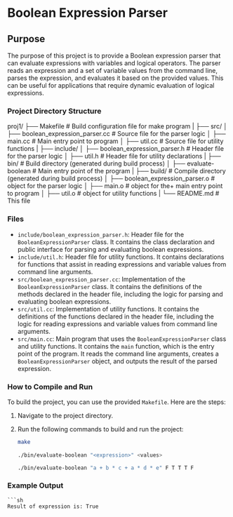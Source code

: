 # Boolean Expression Parser

## Purpose

The purpose of this project is to provide a Boolean expression parser that can evaluate expressions with variables and logical operators. The parser reads an expression and a set of variable values from the command line, parses the expression, and evaluates it based on the provided values. This can be useful for applications that require dynamic evaluation of logical expressions.

### Project Directory Structure

proj1/
├── Makefile                    # Build configuration file for make program
|
├── src/
│   ├── boolean_expression_parser.cc  # Source file for the parser logic
│   ├── main.cc                       # Main entry point to program
│   ├── util.cc                       # Source file for utility functions
|
├── include/
│   ├── boolean_expression_parser.h   # Header file for the parser logic
│   ├── util.h                        # Header file for utility declarations
|
├── bin/                        # Build directory (generated during build process)
│   ├── evaluate-boolean              # Main entry point of the program
|
├── build/                      # Compile directory (generated during build process)
│   ├── boolean_expression_parser.o   # object for the parser logic
│   ├── main.o                        # object for the+ main entry point to program
│   ├── util.o                        # object for utility functions
|
└── README.md                   # This file

### Files

- `include/boolean_expression_parser.h`: Header file for the `BooleanExpressionParser` class. It contains the class declaration and public interface for parsing and evaluating boolean expressions.
- `include/util.h`: Header file for utility functions. It contains declarations for functions that assist in reading expressions and variable values from command line arguments.
- `src/boolean_expression_parser.cc`: Implementation of the `BooleanExpressionParser` class. It contains the definitions of the methods declared in the header file, including the logic for parsing and evaluating boolean expressions.
- `src/util.cc`: Implementation of utility functions. It contains the definitions of the functions declared in the header file, including the logic for reading expressions and variable values from command line arguments.
- `src/main.cc`: Main program that uses the `BooleanExpressionParser` class and utility functions. It contains the `main` function, which is the entry point of the program. It reads the command line arguments, creates a `BooleanExpressionParser` object, and outputs the result of the parsed expression.

### How to Compile and Run

To build the project, you can use the provided `Makefile`. Here are the steps:

1. Navigate to the project directory.
2. Run the following commands to build and run the project:

   ```sh
   make
    
   ./bin/evaluate-boolean "<expression>" <values>

   ./bin/evaluate-boolean "a + b * c + a * d * e" F T T T F

### Example Output

    ```sh
    Result of expression is: True